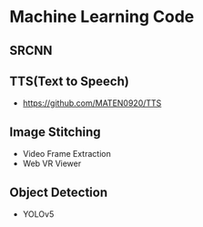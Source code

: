 # Machine Learning Code
## SRCNN
## TTS(Text to Speech)
- https://github.com/MATEN0920/TTS
## Image Stitching
- Video Frame Extraction
- Web VR Viewer
## Object Detection
- YOLOv5

